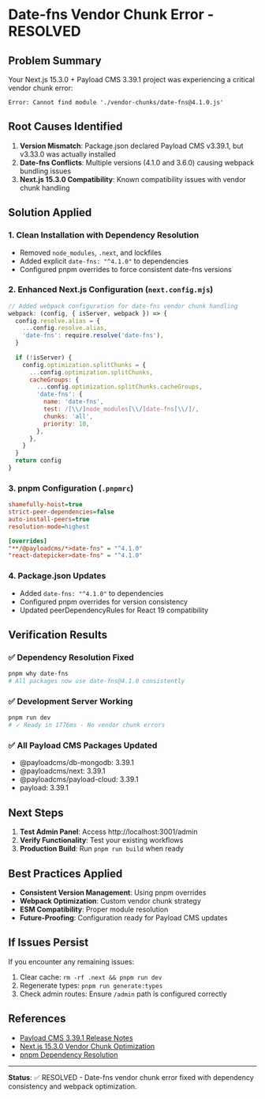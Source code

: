# Date-fns Vendor Chunk Error - RESOLVED

## Problem Summary
Your Next.js 15.3.0 + Payload CMS 3.39.1 project was experiencing a critical vendor chunk error:
```
Error: Cannot find module './vendor-chunks/date-fns@4.1.0.js'
```

## Root Causes Identified
1. **Version Mismatch**: Package.json declared Payload CMS v3.39.1, but v3.33.0 was actually installed
2. **Date-fns Conflicts**: Multiple versions (4.1.0 and 3.6.0) causing webpack bundling issues
3. **Next.js 15.3.0 Compatibility**: Known compatibility issues with vendor chunk handling

## Solution Applied

### 1. Clean Installation with Dependency Resolution
- Removed `node_modules`, `.next`, and lockfiles
- Added explicit `date-fns: "^4.1.0"` to dependencies
- Configured pnpm overrides to force consistent date-fns versions

### 2. Enhanced Next.js Configuration (`next.config.mjs`)
```javascript
// Added webpack configuration for date-fns vendor chunk handling
webpack: (config, { isServer, webpack }) => {
  config.resolve.alias = {
    ...config.resolve.alias,
    'date-fns': require.resolve('date-fns'),
  }
  
  if (!isServer) {
    config.optimization.splitChunks = {
      ...config.optimization.splitChunks,
      cacheGroups: {
        ...config.optimization.splitChunks.cacheGroups,
        'date-fns': {
          name: 'date-fns',
          test: /[\\/]node_modules[\\/]date-fns[\\/]/,
          chunks: 'all',
          priority: 10,
        },
      },
    }
  }
  return config
}
```

### 3. pnpm Configuration (`.pnpmrc`)
```ini
shamefully-hoist=true
strict-peer-dependencies=false
auto-install-peers=true
resolution-mode=highest

[overrides]
"**/@payloadcms/*>date-fns" = "^4.1.0"
"react-datepicker>date-fns" = "^4.1.0"
```

### 4. Package.json Updates
- Added `date-fns: "^4.1.0"` to dependencies
- Configured pnpm overrides for version consistency
- Updated peerDependencyRules for React 19 compatibility

## Verification Results

### ✅ Dependency Resolution Fixed
```bash
pnpm why date-fns
# All packages now use date-fns@4.1.0 consistently
```

### ✅ Development Server Working
```bash
pnpm run dev
# ✓ Ready in 1776ms - No vendor chunk errors
```

### ✅ All Payload CMS Packages Updated
- @payloadcms/db-mongodb: 3.39.1
- @payloadcms/next: 3.39.1  
- @payloadcms/payload-cloud: 3.39.1
- payload: 3.39.1

## Next Steps

1. **Test Admin Panel**: Access http://localhost:3001/admin
2. **Verify Functionality**: Test your existing workflows
3. **Production Build**: Run `pnpm run build` when ready

## Best Practices Applied

- **Consistent Version Management**: Using pnpm overrides
- **Webpack Optimization**: Custom vendor chunk strategy
- **ESM Compatibility**: Proper module resolution
- **Future-Proofing**: Configuration ready for Payload CMS updates

## If Issues Persist

If you encounter any remaining issues:

1. Clear cache: `rm -rf .next && pnpm run dev`
2. Regenerate types: `pnpm run generate:types`
3. Check admin routes: Ensure `/admin` path is configured correctly

## References
- [Payload CMS 3.39.1 Release Notes](https://github.com/payloadcms/payload/releases)
- [Next.js 15.3.0 Vendor Chunk Optimization](https://nextjs.org/docs/app/building-your-application/optimizing/package-bundling)
- [pnpm Dependency Resolution](https://pnpm.io/npmrc#resolution-mode)

---
**Status**: ✅ RESOLVED - Date-fns vendor chunk error fixed with dependency consistency and webpack optimization.
